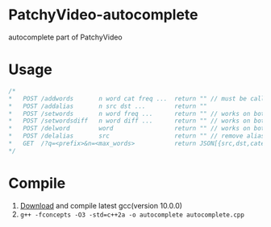 # PatchyVideo-autocomplete
autocomplete part of PatchyVideo
# Usage
```C++
/*
*   POST /addwords       n word cat freq ...  return "" // must be called before POST /addalias
*   POST /addalias       n src dst ...        return ""
*   POST /setwords       n word freq ...      return "" // works on both word/alias
*   POST /setwordsdiff   n word diff ...      return "" // works on both word/alias
*   POST /delword        word                 return "" // works on both word/alias
*   POST /delalias       src                  return "" // remove alias link, not deleting
*   GET  /?q=<prefix>&n=<max_words>           return JSON[{src,dst,category,freq},...]
*/
```
# Compile
1. [Download](https://github.com/gcc-mirror/gcc) and compile latest gcc(version 10.0.0)
2. ```g++ -fconcepts -O3 -std=c++2a -o autocomplete autocomplete.cpp```
